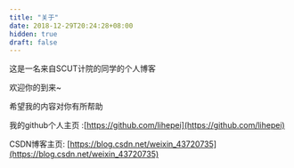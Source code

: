 ```yaml
---
title: "关于"
date: 2018-12-29T20:24:28+08:00
hidden: true
draft: false
---
```


这是一名来自SCUT计院的同学的个人博客

欢迎你的到来~

希望我的内容对你有所帮助

我的github个人主页 :[https://github.com/lihepei](https://github.com/lihepei)

CSDN博客主页: [https://blog.csdn.net/weixin_43720735](https://blog.csdn.net/weixin_43720735)
